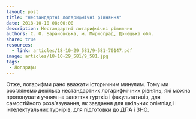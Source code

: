 ```yaml
---
layout: post
title: "Нестандартні логарифмічні рівняння"
date: 2018-10-10 08:00:00
description: Нестандартні логарифмічні рівняння
authors: С. О. Барановська, м. Мирноград, Донецька обл.
share: true
resources:
  - link: articles/18-10-29_581/9-581-70147.pdf
image: articles/18-10-29_581/9_581.jpg
tags:
 - Логарифм
---
```


Отже, логарифми рано вважати історичним минулим. Тому ми розглянемо декілька нестандартних логарифмічних рівнянь, які можна пропонувати учням на заняттях гуртків і факультативів, для самостійного розв’язування, як завдання для шкільних олімпіад і інтелектуальних турнірів, для підготовки до ДПА і ЗНО.

